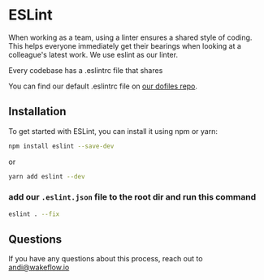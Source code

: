 # ESLint

When working as a team, using a linter ensures a shared style of coding. This helps everyone immediately get their bearings when looking at a colleague's latest work. 
We use eslint as our linter. 

Every codebase has a .eslintrc file that shares

You can find our default .eslintrc file on [our dofiles repo](https://github.com/wakeflow/dotfiles).

## Installation

To get started with ESLint, you can install it using npm or yarn:

```bash
npm install eslint --save-dev
```
or

```bash
yarn add eslint --dev
```

### add our `.eslint.json` file to the root  dir and run this command

```bash
eslint . --fix
```

## Questions
If you have any questions about this process, reach out to andi@wakeflow.io

